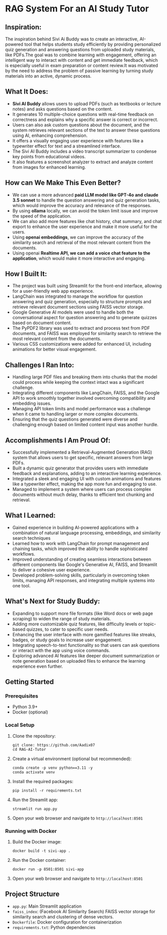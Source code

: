 # RAG System For an AI Study Tutor

## Inspiration:

The inspiration behind Sivi Ai Buddy was to create an interactive, AI-powered tool that helps students study efficiently by providing personalized quiz generation and answering questions from uploaded study materials, like PDFs.The goal was to combine learning with engagement, offering an intelligent way to interact with content and get immediate feedback, which is especially useful in exam preparation or content review.It was motivated by the need to address the problem of passive learning by turning study materials into an active, dynamic process.

## What It Does:

- **Sivi AI Buddy** allows users to upload PDFs (such as textbooks or lecture notes) and asks questions based on the content.
- It generates 10 multiple-choice questions with real-time feedback on correctness and explains why a specific answer is correct or incorrect.
- Users can also ask custom questions about the document, and the system retrieves relevant sections of the text to answer these questions using AI, enhancing comprehension.
- It offers a visually engaging user experience with features like a typewriter effect for text and a streamlined interface.
- The Sivi AI Buddy includes a video transcript summarizer to condense key points from educational videos.
- It also features a screenshot analyzer to extract and analyze content from images for enhanced learning.

## How can We Make This Even Better?
- We can use a more advanced **paid LLM model like GPT-4o and claude 3.5 sonnet** to handle the question answering and quiz generation tasks, which would improve the accuracy and relevance of the responses.
- By using **ollama** locally, we can avoid the token limit issue and improve the speed of the application.
- We can also add more features like chat history, chat summary, and chat export to enhance the user experience and make it more useful for the users.
- Using **openai embeddings**, we can improve the accuracy of the similarity search and retrieval of the most relevant content from the documents.
- Using openai **Realtime API, we can add a voice chat feature to the application**, which would make it more interactive and engaging.

## How I Built It:

- The project was built using Streamlit for the front-end interface, allowing for a user-friendly web app experience.
- LangChain was integrated to manage the workflow for question answering and quiz generation, especially to structure prompts and retrieve relevant document sections using FAISS vector storage.
- Google Generative AI models were used to handle both the conversational aspect for question answering and to generate quizzes based on document content.
- The PyPDF2 library was used to extract and process text from PDF documents, and FAISS was employed for similarity search to retrieve the most relevant content from the documents.
- Various CSS customizations were added for enhanced UI, including animations for better visual engagement.

## Challenges I Ran Into:

- Handling large PDF files and breaking them into chunks that the model could process while keeping the context intact was a significant challenge.
- Integrating different components like LangChain, FAISS, and the Google API to work smoothly together involved overcoming compatibility and embedding issues.
- Managing API token limits and model performance was a challenge when it came to handling larger or more complex documents.
- Ensuring that the quiz questions generated were diverse and challenging enough based on limited content input was another hurdle.

## Accomplishments I Am Proud Of:

- Successfully implemented a Retrieval-Augmented Generation (RAG) system that allows users to get specific, relevant answers from large PDFs.
- Built a dynamic quiz generator that provides users with immediate feedback and explanations, adding to an interactive learning experience.
- Integrated a sleek and engaging UI with custom animations and features like a typewriter effect, making the app more fun and engaging to use.
- Managed to implement a system where users can process complex documents without much delay, thanks to efficient text chunking and retrieval.

## What I Learned:

- Gained experience in building AI-powered applications with a combination of natural language processing, embeddings, and similarity search techniques
- Learned how to work with LangChain for prompt management and chaining tasks, which improved the ability to handle sophisticated workflows.
- Improved understanding of creating seamless interactions between different components like Google's Generative AI, FAISS, and Streamlit to deliver a cohesive user experience.
- Developed problem-solving skills, particularly in overcoming token limits, managing API responses, and integrating multiple systems into one tool.

## What's Next for Study Buddy:
- Expanding to support more file formats (like Word docs or web page scraping) to widen the range of study materials.
- Adding more customizable quiz features, like difficulty levels or topic-based quizzes, to cater to specific user needs.
- Enhancing the user interface with more gamified features like streaks, badges, or study goals to increase user engagement.
- Integrating speech-to-text functionality so that users can ask questions or interact with the app using voice commands.
- Exploring advanced AI features like deeper document summarization or note generation based on uploaded files to enhance the learning experience even further.

## Getting Started

### Prerequisites

- Python 3.9+
- Docker (optional)

### Local Setup

1. Clone the repository:
   ```
   git clone: https://github.com/Aadix07
   cd RAG-AI-Tutor
   ```

2. Create a virtual environment (optional but recommended):
   ```
   conda create -p venv python==3.11 -y
   conda activate venv
   ```

3. Install the required packages:
   ```
   pip install -r requirements.txt
   ```

4. Run the Streamlit app:
   ```
   streamlit run app.py
   ```

5. Open your web browser and navigate to `http://localhost:8501`

### Running with Docker

1. Build the Docker image:
   ```
   docker build -t sivi-app .
   ```

2. Run the Docker container:
   ```
   docker run -p 8501:8501 sivi-app
   ```

3. Open your web browser and navigate to `http://localhost:8501`

## Project Structure

- `app.py`: Main Streamlit application
- `faiss_index`: (Facebook AI Similarity Search) FAISS vector storage for similarity search and clustering of dense vectors.
- `Dockerfile`: Docker configuration for containerization
- `requirements.txt`: Python dependencies
